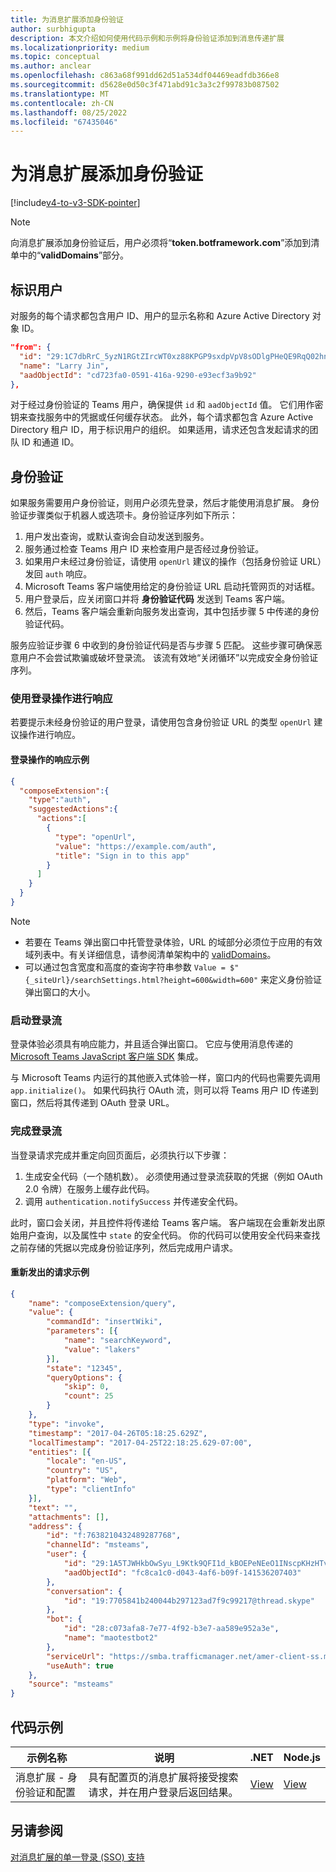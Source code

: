 ```yaml
---
title: 为消息扩展添加身份验证
author: surbhigupta
description: 本文介绍如何使用代码示例和示例将身份验证添加到消息传递扩展
ms.localizationpriority: medium
ms.topic: conceptual
ms.author: anclear
ms.openlocfilehash: c863a68f991dd62d51a534df04469eadfdb366e8
ms.sourcegitcommit: d5628e0d50c3f471abd91c3a3c2f99783b087502
ms.translationtype: MT
ms.contentlocale: zh-CN
ms.lasthandoff: 08/25/2022
ms.locfileid: "67435046"
---
```

# <a name="add-authentication-to-your-message-extension"></a>为消息扩展添加身份验证

[!include[v4-to-v3-SDK-pointer](~/includes/v4-to-v3-pointer-me.md)]

> [!NOTE]
> 向消息扩展添加身份验证后，用户必须将“**token.botframework.com**”添加到清单中的“**validDomains**”部分。

## <a name="identify-the-user"></a>标识用户

对服务的每个请求都包含用户 ID、用户的显示名称和 Azure Active Directory 对象 ID。

```json
"from": {
  "id": "29:1C7dbRrC_5yzN1RGtZIrcWT0xz88KPGP9sxdpVpV8sODlgPHeQE9RqQ02hnpuKzy6zZ-AaZx6swUOMj_Dsdse3TQ4sIaeebbFBF-VgjJy_nY",
  "name": "Larry Jin",
  "aadObjectId": "cd723fa0-0591-416a-9290-e93ecf3a9b92"
},
```

对于经过身份验证的 Teams 用户，确保提供 `id` 和 `aadObjectId` 值。 它们用作密钥来查找服务中的凭据或任何缓存状态。 此外，每个请求都包含 Azure Active Directory 租户 ID，用于标识用户的组织。 如果适用，请求还包含发起请求的团队 ID 和通道 ID。

## <a name="authentication"></a>身份验证

如果服务需要用户身份验证，则用户必须先登录，然后才能使用消息扩展。 身份验证步骤类似于机器人或选项卡。身份验证序列如下所示：

1. 用户发出查询，或默认查询会自动发送到服务。
1. 服务通过检查 Teams 用户 ID 来检查用户是否经过身份验证。
1. 如果用户未经过身份验证，请使用 `openUrl` 建议的操作（包括身份验证 URL）发回 `auth` 响应。
1. Microsoft Teams 客户端使用给定的身份验证 URL 启动托管网页的对话框。
1. 用户登录后，应关闭窗口并将 **身份验证代码** 发送到 Teams 客户端。
1. 然后，Teams 客户端会重新向服务发出查询，其中包括步骤 5 中传递的身份验证代码。

服务应验证步骤 6 中收到的身份验证代码是否与步骤 5 匹配。 这些步骤可确保恶意用户不会尝试欺骗或破坏登录流。 该流有效地“关闭循环”以完成安全身份验证序列。

### <a name="respond-with-a-sign-in-action"></a>使用登录操作进行响应

若要提示未经身份验证的用户登录，请使用包含身份验证 URL 的类型 `openUrl` 建议操作进行响应。

#### <a name="response-example-for-a-sign-in-action"></a>登录操作的响应示例

```json
{
  "composeExtension":{
    "type":"auth",
    "suggestedActions":{
      "actions":[
        {
          "type": "openUrl",
          "value": "https://example.com/auth",
          "title": "Sign in to this app"
        }
      ]
    }
  }
}
```

> [!NOTE]
>
> * 若要在 Teams 弹出窗口中托管登录体验，URL 的域部分必须位于应用的有效域列表中。有关详细信息，请参阅清单架构中的 [validDomains](~/resources/schema/manifest-schema.md#validdomains)。
> * 可以通过包含宽度和高度的查询字符串参数 `Value = $"{_siteUrl}/searchSettings.html?height=600&width=600"` 来定义身份验证弹出窗口的大小。

### <a name="start-the-sign-in-flow"></a>启动登录流

登录体验必须具有响应能力，并且适合弹出窗口。 它应与使用消息传递的 [Microsoft Teams JavaScript 客户端 SDK](/javascript/api/overview/msteams-client) 集成。

与 Microsoft Teams 内运行的其他嵌入式体验一样，窗口内的代码也需要先调用 `app.initialize()`。 如果代码执行 OAuth 流，则可以将 Teams 用户 ID 传递到窗口，然后将其传递到 OAuth 登录 URL。

### <a name="complete-the-sign-in-flow"></a>完成登录流

当登录请求完成并重定向回页面后，必须执行以下步骤：

1. 生成安全代码（一个随机数）。 必须使用通过登录流获取的凭据（例如 OAuth 2.0 令牌）在服务上缓存此代码。
1. 调用 `authentication.notifySuccess` 并传递安全代码。

此时，窗口会关闭，并且控件将传递给 Teams 客户端。 客户端现在会重新发出原始用户查询，以及属性中 `state` 的安全代码。 你的代码可以使用安全代码来查找之前存储的凭据以完成身份验证序列，然后完成用户请求。

#### <a name="reissued-request-example"></a>重新发出的请求示例

```json
{
    "name": "composeExtension/query",
    "value": {
        "commandId": "insertWiki",
        "parameters": [{
            "name": "searchKeyword",
            "value": "lakers"
        }],
        "state": "12345",
        "queryOptions": {
            "skip": 0,
            "count": 25
        }
    },
    "type": "invoke",
    "timestamp": "2017-04-26T05:18:25.629Z",
    "localTimestamp": "2017-04-25T22:18:25.629-07:00",
    "entities": [{
        "locale": "en-US",
        "country": "US",
        "platform": "Web",
        "type": "clientInfo"
    }],
    "text": "",
    "attachments": [],
    "address": {
        "id": "f:7638210432489287768",
        "channelId": "msteams",
        "user": {
            "id": "29:1A5TJWHkbOwSyu_L9Ktk9QFI1d_kBOEPeNEeO1INscpKHzHTvWfiau5AX_6y3SuiOby-r73dzHJ17HipUWqGPgw",
            "aadObjectId": "fc8ca1c0-d043-4af6-b09f-141536207403"
        },
        "conversation": {
            "id": "19:7705841b240044b297123ad7f9c99217@thread.skype"
        },
        "bot": {
            "id": "28:c073afa8-7e77-4f92-b3e7-aa589e952a3e",
            "name": "maotestbot2"
        },
        "serviceUrl": "https://smba.trafficmanager.net/amer-client-ss.msg/",
        "useAuth": true
    },
    "source": "msteams"
}
```

## <a name="code-sample"></a>代码示例

|**示例名称** | **说明** |**.NET** | **Node.js**|
|----------------|-----------------|--------------|----------------|
|消息扩展 - 身份验证和配置 | 具有配置页的消息扩展将接受搜索请求，并在用户登录后返回结果。 |[View](https://github.com/microsoft/BotBuilder-Samples/tree/main/samples/csharp_dotnetcore/52.teams-messaging-extensions-search-auth-config)|[View](https://github.com/microsoft/BotBuilder-Samples/blob/main/samples/javascript_nodejs/52.teams-messaging-extensions-search-auth-config)|

## <a name="see-also"></a>另请参阅

[对消息扩展的单一登录 (SSO) 支持](~/messaging-extensions/how-to/enable-sso-auth-me.md)
